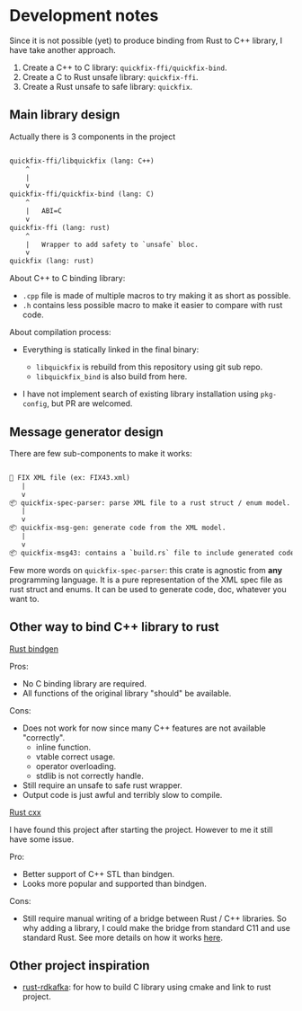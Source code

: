 # Development notes

Since it is not possible (yet) to produce binding from Rust to C++ library, I have take another approach.

1. Create a C++ to C library: `quickfix-ffi/quickfix-bind`.
2. Create a C to Rust unsafe library: `quickfix-ffi`.
3. Create a Rust unsafe to safe library: `quickfix`.

## Main library design

Actually there is 3 components in the project

```txt

quickfix-ffi/libquickfix (lang: C++)
    ^
    |
    v
quickfix-ffi/quickfix-bind (lang: C)
    ^
    |   ABI=C
    v
quickfix-ffi (lang: rust)
    ^
    |   Wrapper to add safety to `unsafe` bloc.
    v
quickfix (lang: rust)

```

About C++ to C binding library:

- `.cpp` file is made of multiple macros to try making it as short as possible.
- `.h` contains less possible macro to make it easier to compare with rust code.

About compilation process:

- Everything is statically linked in the final binary:

  - `libquickfix` is rebuild from this repository using git sub repo.
  - `libquickfix_bind` is also build from here.

- I have not implement search of existing library installation using `pkg-config`, but PR are welcomed.

## Message generator design

There are few sub-components to make it works:

```txt

📄 FIX XML file (ex: FIX43.xml)
   |
   v
📦 quickfix-spec-parser: parse XML file to a rust struct / enum model.
   |
   v
📦 quickfix-msg-gen: generate code from the XML model.
   |
   v
📦 quickfix-msg43: contains a `build.rs` file to include generated code into a real crate.

```

Few more words on `quickfix-spec-parser`: this crate is agnostic from **any** programming language.
It is a pure representation of the XML spec file as rust struct and enums.
It can be used to generate code, doc, whatever you want to.

## Other way to bind C++ library to rust

[Rust bindgen](https://github.com/rust-lang/rust-bindgen)

Pros:

- No C binding library are required.
- All functions of the original library "should" be available.

Cons:

- Does not work for now since many C++ features are not available "correctly".
  - inline function.
  - vtable correct usage.
  - operator overloading.
  - stdlib is not correctly handle.
- Still require an unsafe to safe rust wrapper.
- Output code is just awful and terribly slow to compile.

[Rust cxx](https://github.com/dtolnay/cxx)

I have found this project after starting the project.
However to me it still have some issue.

Pro:

- Better support of C++ STL than bindgen.
- Looks more popular and supported than bindgen.

Cons:

- Still require manual writing of a bridge between Rust / C++ libraries.
  So why adding a library, I could make the bridge from standard C11 and use standard Rust.
  See more details on how it works [here](https://cxx.rs/).

## Other project inspiration

- [rust-rdkafka](https://github.com/fede1024/rust-rdkafka): for how to build C library using cmake and link to rust project.
